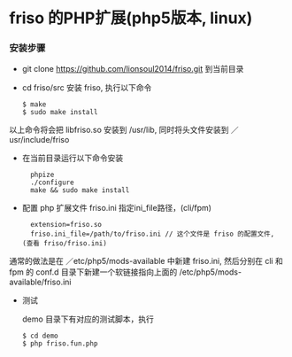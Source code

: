 # friso 的PHP扩展(php5版本, linux)

### 安装步骤
* git clone https://github.com/lionsoul2014/friso.git 到当前目录
* cd friso/src 安装 friso, 执行以下命令

    ~~~shell
    $ make 
    $ sudo make install
    ~~~

以上命令将会把 libfriso.so 安装到 /usr/lib, 同时将头文件安装到 ／usr/include/friso 
	 
* 在当前目录运行以下命令安装

        phpize
        ./configure
        make && sudo make install

* 配置 php 扩展文件 friso.ini 指定ini_file路径，(cli/fpm) 
    
        extension=friso.so
        friso.ini_file=/path/to/friso.ini // 这个文件是 friso 的配置文件, (查看 friso/friso.ini)

通常的做法是在 ／etc/php5/mods-available 中新建 friso.ini, 然后分别在 cli 和 fpm
的 conf.d 目录下新建一个软链接指向上面的 /etc/php5/mods-available/friso.ini

* 测试 
    
    demo 目录下有对应的测试脚本，执行
    
    ~~~shell
    $ cd demo
    $ php friso.fun.php
    ~~~

